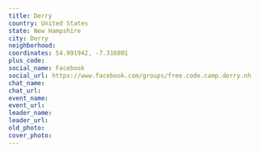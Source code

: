 ```yaml
---
title: Derry
country: United States
state: New Hampshire
city: Derry
neighborhood: 
coordinates: 54.991942, -7.316801
plus_code:
social_name: Facebook
social_url: https://www.facebook.com/groups/free.code.camp.derry.nh
chat_name:
chat_url:
event_name:
event_url:
leader_name:
leader_url:
old_photo: 
cover_photo:
---
```


